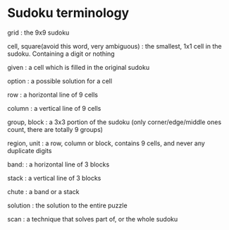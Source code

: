 # Sudoku terminology

grid
: the 9x9 sudoku

cell, square(avoid this word, very ambiguous)
: the smallest, 1x1 cell in the sudoku. Containing a digit or nothing

given
: a cell which is filled in the original sudoku

option
: a possible solution for a cell

row
: a horizontal line of 9 cells

column
: a vertical line of 9 cells

group, block
: a 3x3 portion of the sudoku (only corner/edge/middle ones count, there are totally 9 groups)

region, unit
: a row, column or block, contains 9 cells, and never any duplicate digits

band:
: a horizontal line of 3 blocks

stack
: a vertical line of 3 blocks

chute
: a band or a stack

solution
: the solution to the entire puzzle

scan
: a technique that solves part of, or the whole sudoku

